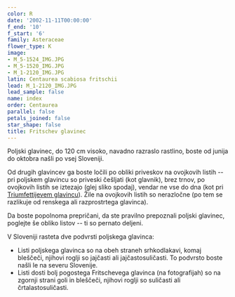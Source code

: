 ```yaml
---
color: R
date: '2002-11-11T00:00:00'
f_end: '10'
f_start: '6'
family: Asteraceae
flower_type: K
image:
- M_5-1524_IMG.JPG
- M_5-1520_IMG.JPG
- M_1-2120_IMG.JPG
latin: Centaurea scabiosa fritschii
lead: M_1-2120_IMG.JPG
lead_sample: false
name: index
order: Centaurea
parallel: false
petals_joined: false
star_shape: false
title: Fritschev glavinec
---
```

Poljski glavinec, do 120 cm visoko, navadno razraslo rastlino, boste od junija do oktobra našli po vsej Sloveniji.

Od drugih glavincev ga boste ločili po obliki priveskov na ovojkovih listih -- pri poljskem glavincu so priveski češljati (kot glavnik), brez trnov, po ovojkovih listih se iztezajo (glej sliko spodaj), vendar ne vse do dna (kot pri [Triumfettijevem glavincu](../CentaureaTriumfettii(TriumfettijevGlavinec)/si_CentaureaTriumfettii(TriumfettijevGlavinec).asp)). Žile na ovojkovih listih so nerazločne (po tem se razlikuje od renskega ali razprostrtega glavinca).

Da boste popolnoma prepričani, da ste pravilno prepoznali poljski glavinec, poglejte še obliko listov -- ti so pernato deljeni.

V Sloveniji rasteta dve podvrsti poljskega glavinca:

-   Listi poljskega glavinca so na obeh straneh srhkodlakavi, komaj bleščeči, njihovi roglji so jajčasti ali jajčastosuličasti. To podvrsto boste našli le na severu Slovenije.
-   Listi dosti bolj pogostega Fritschevega glavinca (na fotografijah) so na zgornji strani goli in bleščeči, njihovi roglji so suličasti ali črtalastosuličasti.
